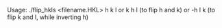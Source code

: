 Usage: ./flip_hkls <filename.HKL> h k l 
 or k h l (to flip h and k)
 or -h l k (to flip k and l, while inverting h)
